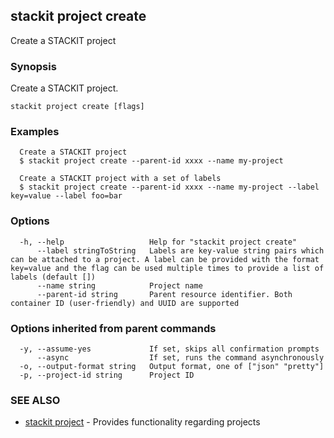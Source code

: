 ## stackit project create

Create a STACKIT project

### Synopsis

Create a STACKIT project.

```
stackit project create [flags]
```

### Examples

```
  Create a STACKIT project
  $ stackit project create --parent-id xxxx --name my-project

  Create a STACKIT project with a set of labels
  $ stackit project create --parent-id xxxx --name my-project --label key=value --label foo=bar
```

### Options

```
  -h, --help                   Help for "stackit project create"
      --label stringToString   Labels are key-value string pairs which can be attached to a project. A label can be provided with the format key=value and the flag can be used multiple times to provide a list of labels (default [])
      --name string            Project name
      --parent-id string       Parent resource identifier. Both container ID (user-friendly) and UUID are supported
```

### Options inherited from parent commands

```
  -y, --assume-yes             If set, skips all confirmation prompts
      --async                  If set, runs the command asynchronously
  -o, --output-format string   Output format, one of ["json" "pretty"]
  -p, --project-id string      Project ID
```

### SEE ALSO

* [stackit project](./stackit_project.md)	 - Provides functionality regarding projects


